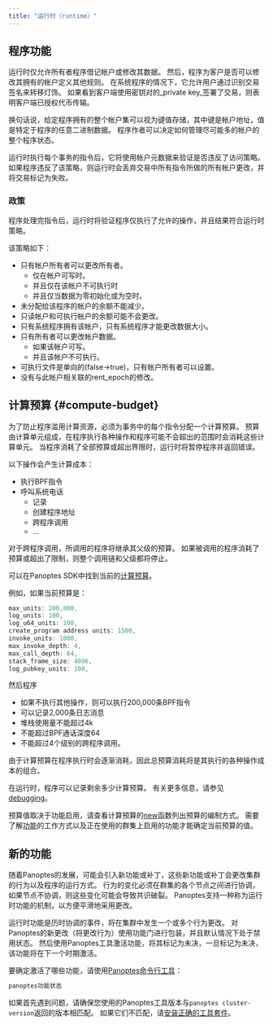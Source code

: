 ```yaml
---
title: "运行时（runtime）"
---
```


## 程序功能

运行时仅允许所有者程序借记帐户或修改其数据。 然后，程序为客户是否可以修改其拥有的帐户定义其他规则。 在系统程序的情况下，它允许用户通过识别交易签名来转移灯饰。 如果看到客户端使用密钥对的_private key_签署了交易，则表明客户端已授权代币传输。

换句话说，给定程序拥有的整个帐户集可以视为键值存储，其中键是帐户地址，值是特定于程序的任意二进制数据。 程序作者可以决定如何管理尽可能多的帐户的整个程序状态。

运行时执行每个事务的指令后，它将使用帐户元数据来验证是否违反了访问策略。 如果程序违反了该策略，则运行时会丢弃交易中所有指令所做的所有帐户更改，并将交易标记为失败。

### 政策

程序处理完指令后，运行时将验证程序仅执行了允许的操作，并且结果符合运行时策略。

该策略如下：
- 只有帐户所有者可以更改所有者。
  - 仅在帐户可写时。
  - 并且仅在该帐户不可执行时
  - 并且仅当数据为零初始化或为空时。
- 未分配给该程序的帐户的余额不能减少。
- 只读帐户和可执行帐户的余额可能不会更改。
- 只有系统程序拥有该帐户，只有系统程序才能更改数据大小。
- 只有所有者可以更改帐户数据。
  - 如果该帐户可写。
  - 并且该帐户不可执行。
- 可执行文件是单向的(false->true)，只有帐户所有者可以设置。
- 没有与此帐户相关联的rent_epoch的修改。

## 计算预算 {#compute-budget}

为了防止程序滥用计算资源，必须为事务中的每个指令分配一个计算预算。  预算由计算单元组成，在程序执行各种操作和程序可能不会超出的范围时会消耗这些计算单元。  当程序消耗了全部预算或超出界限时，运行时将暂停程序并返回错误。

以下操作会产生计算成本：
- 执行BPF指令
- 呼叫系统电话
  - 记录
  - 创建程序地址
  - 跨程序调用
  - ...

对于跨程序调用，所调用的程序将继承其父级的预算。  如果被调用的程序消耗了预算或超出了限制，则整个调用链和父级都将停止。

可以在Panoptes SDK中找到当前的[计算预算](https://github.com/panoptes-labs/panoptes/blob/d3a3a7548c857f26ec2cb10e270da72d373020ec/sdk/src/process_instruction.rs#L65)。

例如，如果当前预算是：

```rust
max_units: 200,000,
log_units: 100,
log_u64_units: 100,
create_program address units: 1500,
invoke_units: 1000,
max_invoke_depth: 4,
max_call_depth: 64,
stack_frame_size: 4096,
log_pubkey_units: 100,
```

然后程序
- 如果不执行其他操作，则可以执行200,000条BPF指令
- 可以记录2,000条日志消息
- 堆栈使用量不能超过4k
- 不能超过BPF通话深度64
- 不能超过4个级别的跨程序调用。

由于计算预算在程序执行时会逐渐消耗，因此总预算消耗将是其执行的各种操作成本的组合。

在运行时，程序可以记录剩余多少计算预算。  有关更多信息，请参见[debugging](developing/on-chain-programs/debugging.md#monitoring-compute-budget-consumption)。

预算值取决于功能启用，请查看计算预算的[new](https://github.com/panoptes-labs/panoptes/blob/d3a3a7548c857f26ec2cb10e270da72d373020ec/sdk/src/process_instruction.rs#L97)函数列出预算的编制方式。  需要了解[功能](runtime.md#features)的工作方式以及正在使用的群集上启用的功能才能确定当前预算的值。

## 新的功能

随着Panoptes的发展，可能会引入新功能或补丁，这些新功能或补丁会更改集群的行为以及程序的运行方式。  行为的变化必须在群集的各个节点之间进行协调，如果节点不协调，则这些变化可能会导致共识破裂。  Panoptes支持一种称为运行时功能的机制，以方便平滑地采用更改。

运行时功能是历时协调的事件，将在集群中发生一个或多个行为更改。  对Panoptes的新更改（将更改行为）使用功能门进行包装，并且默认情况下处于禁用状态。  然后使用Panoptes工具激活功能，将其标记为未决，一旦标记为未决，该功能将在下一个时期激活。

要确定激活了哪些功能，请使用[Panoptes命令行工具](cli/install-panoptes-cli-tools.md)：

```bash
panoptes功能状态
```

如果首先遇到问题，请确保您使用的Panoptes工具版本与`panoptes cluster-version`返回的版本相匹配。  如果它们不匹配，请[安装正确的工具套件](cli/install-panoptes-cli-tools.md)。
